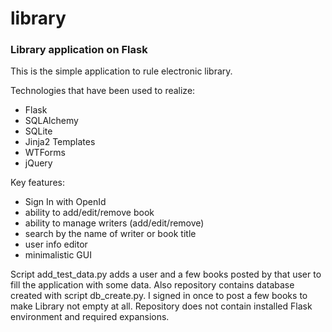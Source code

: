 library
=======

<h3>Library application on Flask</h3>

This is the simple application to rule electronic library.

Technologies that have been used to realize:
  - Flask
  - SQLAlchemy
  - SQLite
  - Jinja2 Templates
  - WTForms
  - jQuery

Key features:
- Sign In with OpenId
- ability to add/edit/remove book
- ability to manage writers (add/edit/remove)
- search by the name of writer or book title
- user info editor
- minimalistic GUI

Script add_test_data.py adds a user and a few books posted by that user to fill the application with some data.
Also repository contains database created with script db_create.py. I signed in once to post a few books to make Library not empty at all.
Repository does not contain installed Flask environment and required expansions.
